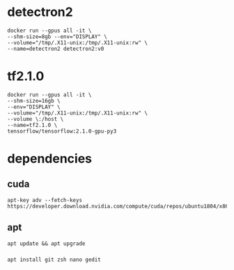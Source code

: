 # detectron2
    docker run --gpus all -it \
    --shm-size=8gb --env="DISPLAY" \
    --volume="/tmp/.X11-unix:/tmp/.X11-unix:rw" \
    --name=detectron2 detectron2:v0
    
# tf2.1.0
    docker run --gpus all -it \
    --shm-size=16gb \
    --env="DISPLAY" \
    --volume="/tmp/.X11-unix:/tmp/.X11-unix:rw" \
    --volume \:/host \
    --name=tf2.1.0 \
    tensorflow/tensorflow:2.1.0-gpu-py3

# dependencies
## cuda
    apt-key adv --fetch-keys https://developer.download.nvidia.com/compute/cuda/repos/ubuntu1804/x86_64/3bf863cc.pub 
## apt
    apt update && apt upgrade
###
    apt install git zsh nano gedit
